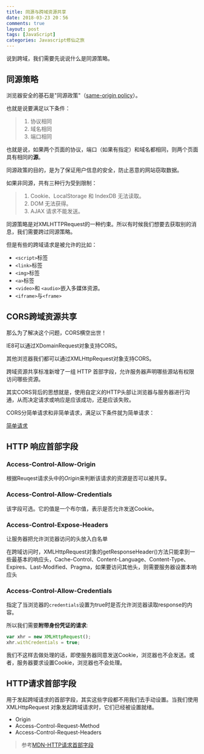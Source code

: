 ```yaml
---
title: 同源与跨域资源共享
date: 2018-03-23 20：56
comments: true
layout: post
tags: [JavaScript]
categories: Javascript修仙之旅
---
```


说到跨域，我们需要先说说什么是同源策略。

## 同源策略

浏览器安全的基石是"同源政策"（[same-origin policy](https://en.wikipedia.org/wiki/Same-origin_policy)）。

也就是说要满足以下条件：

>1. 协议相同
>2. 域名相同
>3. 端口相同

也就是说，如果两个页面的协议，端口（如果有指定）和域名都相同，则两个页面具有相同的**源**。

同源政策的目的，是为了保证用户信息的安全，防止恶意的网站窃取数据。

<!--more-->

如果非同源，共有三种行为受到限制：

> 1. Cookie、LocalStorage 和 IndexDB 无法读取。
> 2.  DOM 无法获得。
> 3.  AJAX 请求不能发送。

同源策略是对XMLHTTPRequest的一种约束。所以有时候我们想要去获取别的消息，我们需要跨过同源策略。

但是有些的跨域请求是被允许的比如：

* `<script>`标签
* `<link>`标签
* `<img>`标签
* `<a>`标签
* `<video>`和 `<audio>`嵌入多媒体资源。
* `<iframe>`与`<frame>`

## CORS跨域资源共享

那么为了解决这个问题，CORS横空出世！

IE8可以通过XDomainRequest对象支持CORS。

其他浏览器我们都可以通过XMLHttpRequest对象支持CORS。

跨域资源共享标准新增了一组 HTTP 首部字段，允许服务器声明哪些源站有权限访问哪些资源。



其实CORS背后的思想就是，使用自定义的HTTP头部让浏览器与服务器进行沟通，从而决定请求或响应是应该成功，还是应该失败。

CORS分简单请求和非简单请求，满足以下条件就为简单请求：

[简单请求](https://developer.mozilla.org/zh-CN/docs/Web/HTTP/Access_control_CORS)

## HTTP 响应首部字段

### Access-Control-Allow-Origin

根据Reuqest请求头中的*Origin*来判断该请求的资源是否可以被共享。

### Access-Control-Allow-Credentials

该字段可选。它的值是一个布尔值，表示是否允许发送Cookie。

### Access-Control-Expose-Headers

让服务器把允许浏览器访问的头放入白名单

在跨域访问时，XMLHttpRequest对象的getResponseHeader()方法只能拿到一些最基本的响应头，Cache-Control、Content-Language、Content-Type、Expires、Last-Modified、Pragma，如果要访问其他头，则需要服务器设置本响应头

### Access-Control-Allow-Credentials

指定了当浏览器的`credentials`设置为true时是否允许浏览器读取response的内容。

所以我们需要**附带身份凭证的请求**:

```javascript
var xhr = new XMLHttpRequest();
xhr.withCredentials = true; 
```

我们不这样去做处理的话，即使服务器同意发送Cookie，浏览器也不会发送。或者，服务器要求设置Cookie，浏览器也不会处理。

## HTTP请求首部字段

用于发起跨域请求的首部字段，其实这些字段都不用我们去手动设置。当我们使用 XMLHttpRequest 对象发起跨域请求时，它们已经被设置就绪。

* Origin
* Access-Control-Request-Method
* Access-Control-Request-Headers

> 参考[MDN-HTTP请求首部字段](https://developer.mozilla.org/zh-CN/docs/Web/HTTP/Access_control_CORS)